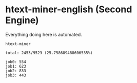 # htext-miner-english (Second Engine)

Everything doing here is automated.

```
htext-miner

total: 2453/9523 (25.758689488606535%)

job0: 554
job1: 623
job2: 833
job3: 443
```